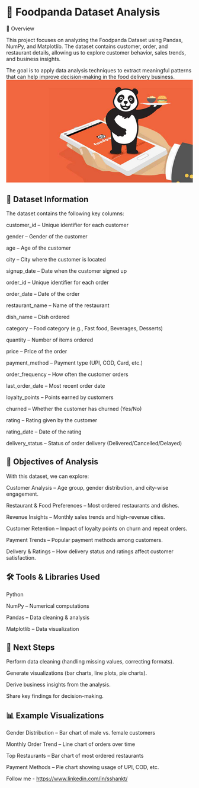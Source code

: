 # 🍴 Foodpanda Dataset Analysis
📌 Overview

This project focuses on analyzing the Foodpanda Dataset using Pandas, NumPy, and Matplotlib. The dataset contains customer, order, and restaurant details, allowing us to explore customer behavior, sales trends, and business insights.

The goal is to apply data analysis techniques to extract meaningful patterns that can help improve decision-making in the food delivery business.
![](https://github.com/sshankt/Foodpanda-Data-Analysis/blob/main/foodpanda.jpg)
## 📂 Dataset Information

The dataset contains the following key columns:

customer_id – Unique identifier for each customer

gender – Gender of the customer

age – Age of the customer

city – City where the customer is located

signup_date – Date when the customer signed up

order_id – Unique identifier for each order

order_date – Date of the order

restaurant_name – Name of the restaurant

dish_name – Dish ordered

category – Food category (e.g., Fast food, Beverages, Desserts)

quantity – Number of items ordered

price – Price of the order

payment_method – Payment type (UPI, COD, Card, etc.)

order_frequency – How often the customer orders

last_order_date – Most recent order date

loyalty_points – Points earned by customers

churned – Whether the customer has churned (Yes/No)

rating – Rating given by the customer

rating_date – Date of the rating

delivery_status – Status of order delivery (Delivered/Cancelled/Delayed)

## 🎯 Objectives of Analysis

With this dataset, we can explore:

Customer Analysis – Age group, gender distribution, and city-wise engagement.

Restaurant & Food Preferences – Most ordered restaurants and dishes.

Revenue Insights – Monthly sales trends and high-revenue cities.

Customer Retention – Impact of loyalty points on churn and repeat orders.

Payment Trends – Popular payment methods among customers.

Delivery & Ratings – How delivery status and ratings affect customer satisfaction.

## 🛠 Tools & Libraries Used

Python

NumPy – Numerical computations

Pandas – Data cleaning & analysis

Matplotlib – Data visualization

## 🚀 Next Steps

Perform data cleaning (handling missing values, correcting formats).

Generate visualizations (bar charts, line plots, pie charts).

Derive business insights from the analysis.

Share key findings for decision-making.

## 📊 Example Visualizations

Gender Distribution – Bar chart of male vs. female customers

Monthly Order Trend – Line chart of orders over time

Top Restaurants – Bar chart of most ordered restaurants

Payment Methods – Pie chart showing usage of UPI, COD, etc.

Follow me - https://www.linkedin.com/in/sshankt/
